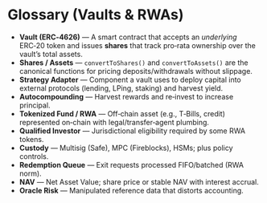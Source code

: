 
# Glossary (Vaults & RWAs)

- **Vault (ERC‑4626)** — A smart contract that accepts an *underlying* ERC‑20 token and issues **shares** that track pro‑rata ownership over the vault’s total assets.
- **Shares / Assets** — `convertToShares()` and `convertToAssets()` are the canonical functions for pricing deposits/withdrawals without slippage.
- **Strategy Adapter** — Component a vault uses to deploy capital into external protocols (lending, LPing, staking) and harvest yield.
- **Autocompounding** — Harvest rewards and re‑invest to increase principal.
- **Tokenized Fund / RWA** — Off‑chain asset (e.g., T‑Bills, credit) represented on‑chain with legal/transfer‑agent plumbing.
- **Qualified Investor** — Jurisdictional eligibility required by some RWA tokens.
- **Custody** — Multisig (Safe), MPC (Fireblocks), HSMs; plus policy controls.
- **Redemption Queue** — Exit requests processed FIFO/batched (RWA norm).
- **NAV** — Net Asset Value; share price or stable NAV with interest accrual.
- **Oracle Risk** — Manipulated reference data that distorts accounting.
